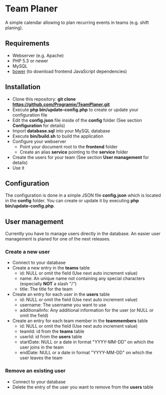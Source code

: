 # Team Planer

A simple calendar allowing to plan recurring events in teams (e.g. shift planing).

## Requirements

   * Webserver (e.g. Apache)
   * PHP 5.3 or newer
   * MySQL
   * [bower](http://bower.io) (to download frontend JavaScript dependencies)

## Installation

   * Clone this repository: **git clone https://github.com/Programie/TeamPlaner.git**
   * Execute **php bin/update-config.php** to create or update your configuration file
   * Edit the **config.json** file inside of the **config** folder (See section **Configuration** for details)
   * Import **database.sql** into your MySQL database
   * Execute **bin/build.sh** to build the application
   * Configure your webserver
      * Point your document root to the **frontend** folder
      * Create an alias **service** pointing to the **service** folder
   * Create the users for your team (See section **User management** for details)
   * Use it

## Configuration

The configuration is done in a simple JSON file **config.json** which is located in the **config** folder. You can create or update it by executing **php bin/update-config.php**.

## User management

Currently you have to manage users directly in the database. An easier user management is planed for one of the next releases.

### Create a new user

   * Connect to your database
   * Create a new entry in the **teams** table
      * id: NULL or omit the field (Use next auto increment value)
      * name: An unique name not containing any special characters (especially **NOT** a slash "/")
      * title: The title for the team
   * Create an entry for each user in the **users** table
      * id: NULL or omit the field (Use next auto increment value)
      * username: The username you want to use
      * additionalInfo: Any additional information for the user (or NULL or omit the field)
   * Create an entry for each team member in the **teammembers** table
      * id: NULL or omit the field (Use next auto increment value)
      * teamId: id from the **teams** table
      * userId: id from the **users** table
      * startDate: NULL or a date in format "YYYY-MM-DD" on which the user joins in the team
      * endDate: NULL or a date in format "YYYY-MM-DD" on which the user leaves the team

### Remove an existing user

   * Connect to your database
   * Delete the entry of the user you want to remove from the **users** table